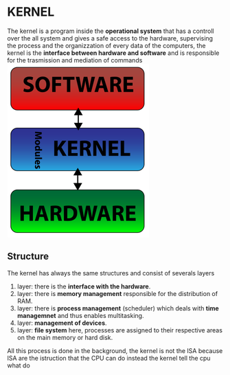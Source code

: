 # KERNEL
The kernel is a program inside the **operational system** that has a controll over the all system and gives a safe access to the hardware, supervising the process and the organizzation of every data of the computers, the kernel is the **interface  between hardware and software** and is responsible for the trasmission and mediation of commands\
![](img/Kernel-simple.svg.png)

## Structure
The kernel has always the same structures and consist of severals layers 
1. layer: there is the **interface with the hardware**.
2. layer: there is **memory management** responsible for the distribution of RAM.
3. layer: there is **process management** (scheduler) which deals with **time managemnet** and thus enables multitasking.
4. layer: **management of devices**.
5. layer: **file system** here, processes are assigned to their respective areas on the main memory or hard disk.

All this process is done in the background, the kernel is not the ISA because ISA are the istruction that the CPU can do instead the kernel tell the cpu what do 

